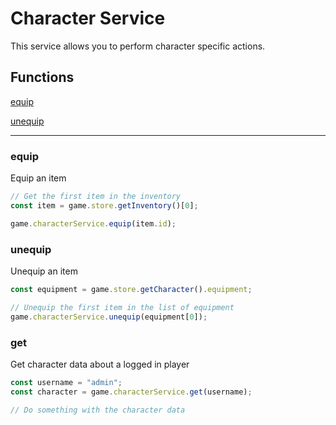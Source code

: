 # Character Service

This service allows you to perform character specific actions.

## Functions

[equip](#equip)

[unequip](#unequip)

---

### equip

Equip an item

```javascript
// Get the first item in the inventory
const item = game.store.getInventory()[0];

game.characterService.equip(item.id);
```

### unequip

Unequip an item

```javascript
const equipment = game.store.getCharacter().equipment;

// Unequip the first item in the list of equipment
game.characterService.unequip(equipment[0]);
```

### get

Get character data about a logged in player

```javascript
const username = "admin";
const character = game.characterService.get(username);

// Do something with the character data
```
